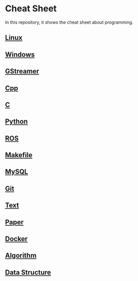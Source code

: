 # Cheat Sheet

In this repository, it shows the cheat sheet about programming.

## [Linux](Linux)

## [Windows](Windows)

## [GStreamer](GStreamer)

## [Cpp](Cpp)

## [C](C)

## [Python](Python)

## [ROS](ROS)

## [Makefile](Makefile)

## [MySQL](MySQL)

## [Git](Git)

## [Text](Text)

## [Paper](Paper)

## [Docker](Docker)

## [Algorithm](Algorithm)

## [Data Structure](DataStructures)
